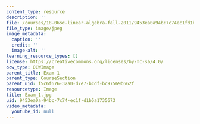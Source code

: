 ```yaml
---
content_type: resource
description: ''
file: /courses/18-06sc-linear-algebra-fall-2011/9453ea0a94bc7c74ec1fd1b5a1735673_Exam_1.jpg
file_type: image/jpeg
image_metadata:
  caption: ''
  credit: ''
  image-alt: ''
learning_resource_types: []
license: https://creativecommons.org/licenses/by-nc-sa/4.0/
ocw_type: OCWImage
parent_title: Exam 1
parent_type: CourseSection
parent_uid: f5c6f676-32a0-d7e7-bcdf-bc97569b662f
resourcetype: Image
title: Exam_1.jpg
uid: 9453ea0a-94bc-7c74-ec1f-d1b5a1735673
video_metadata:
  youtube_id: null
---
```

